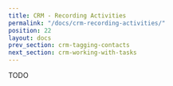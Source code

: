 ```yaml
---
title: CRM - Recording Activities
permalink: "/docs/crm-recording-activities/"
position: 22
layout: docs
prev_section: crm-tagging-contacts
next_section: crm-working-with-tasks
---
```


TODO
